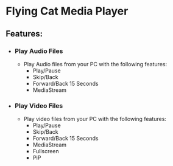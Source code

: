# Flying Cat Media Player

## Features:
* ### Play Audio Files
	* Play Audio files from your PC with the following features: 
		* Play/Pause
		* Skip/Back
		* Forward/Back 15 Seconds
		* MediaStream
* ### Play Video Files
	* Play video files from your PC with the following features:
	 	* Play/Pause
		* Skip/Back
		* Forward/Back 15 Seconds
		* MediaStream
		* Fullscreen
		* PiP
